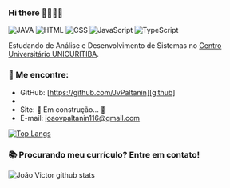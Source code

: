 ### Hi there 🎉🎈🎉🎈

![JAVA](https://img.shields.io/badge/JAVA-Beginner-red)
![HTML](https://img.shields.io/badge/HTML-Beginner-orange)
![CSS](https://img.shields.io/badge/CSS-Beginner-purple)
![JavaScript](https://img.shields.io/badge/JavaScript-Beginner-yellow)
![TypeScript](https://img.shields.io/badge/TypeScript-Beginner-blue)

Estudando de Análise e Desenvolvimento de Sistemas no [Centro Universitário UNICURITIBA](https://www.unicuritiba.edu.br/). 

### 📢 Me encontre:

- GitHub: [https://github.com/JvPaltanin][github]
- 
- Site: 🚧 Em construção... 🚧
- E-mail: joaovpaltanin116@gmail.com

[![Top Langs](https://github-readme-stats.vercel.app/api/top-langs/?username=JvPaltanin&langs_count=8)](https://github.com/JvPaltanin/github-readme-stats)

### 📚 Procurando meu currículo? Entre em contato!
![João Victor github stats](https://github-readme-stats.vercel.app/api?username=JvPaltanin&show_icons=true&hide_border=true)
